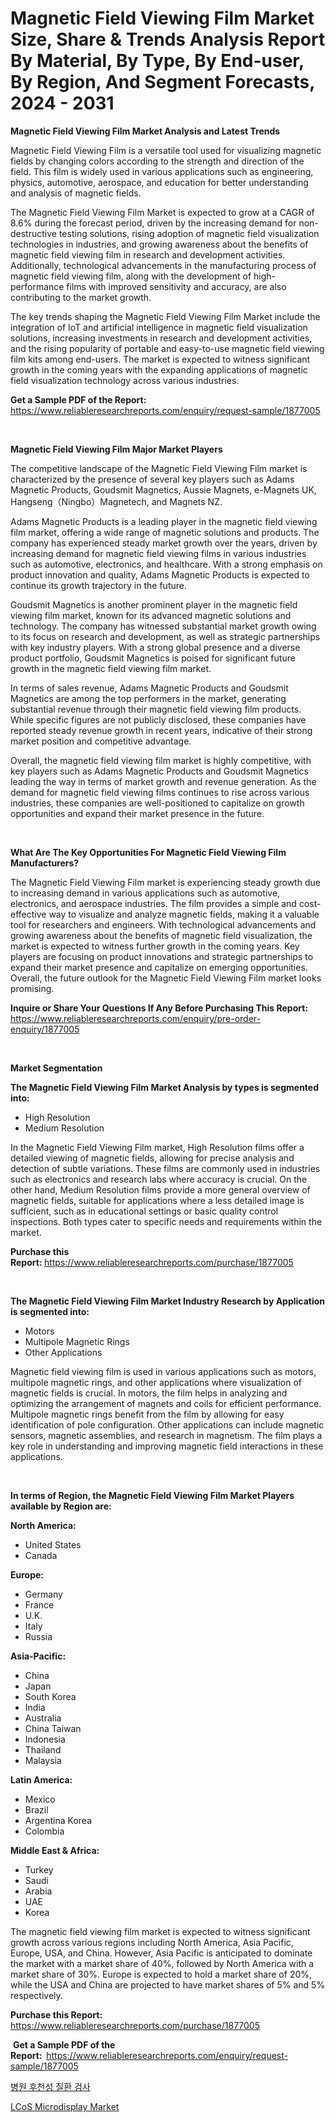 <p><h1>Magnetic Field Viewing Film Market Size, Share & Trends Analysis Report By Material, By Type, By End-user, By Region, And Segment Forecasts, 2024 - 2031</h1></p><p><strong>Magnetic Field Viewing Film Market Analysis and Latest Trends</strong></p>
<p><p>Magnetic Field Viewing Film is a versatile tool used for visualizing magnetic fields by changing colors according to the strength and direction of the field. This film is widely used in various applications such as engineering, physics, automotive, aerospace, and education for better understanding and analysis of magnetic fields.</p><p>The Magnetic Field Viewing Film Market is expected to grow at a CAGR of 8.6% during the forecast period, driven by the increasing demand for non-destructive testing solutions, rising adoption of magnetic field visualization technologies in industries, and growing awareness about the benefits of magnetic field viewing film in research and development activities. Additionally, technological advancements in the manufacturing process of magnetic field viewing film, along with the development of high-performance films with improved sensitivity and accuracy, are also contributing to the market growth.</p><p>The key trends shaping the Magnetic Field Viewing Film Market include the integration of IoT and artificial intelligence in magnetic field visualization solutions, increasing investments in research and development activities, and the rising popularity of portable and easy-to-use magnetic field viewing film kits among end-users. The market is expected to witness significant growth in the coming years with the expanding applications of magnetic field visualization technology across various industries.</p></p>
<p><strong>Get a Sample PDF of the Report:&nbsp;</strong> <a href="https://www.reliableresearchreports.com/enquiry/request-sample/1877005">https://www.reliableresearchreports.com/enquiry/request-sample/1877005</a></p>
<p>&nbsp;</p>
<p><strong>Magnetic Field Viewing Film Major Market Players</strong></p>
<p><p>The competitive landscape of the Magnetic Field Viewing Film market is characterized by the presence of several key players such as Adams Magnetic Products, Goudsmit Magnetics, Aussie Magnets, e-Magnets UK, Hangseng（Ningbo）Magnetech, and Magnets NZ.</p><p>Adams Magnetic Products is a leading player in the magnetic field viewing film market, offering a wide range of magnetic solutions and products. The company has experienced steady market growth over the years, driven by increasing demand for magnetic field viewing films in various industries such as automotive, electronics, and healthcare. With a strong emphasis on product innovation and quality, Adams Magnetic Products is expected to continue its growth trajectory in the future.</p><p>Goudsmit Magnetics is another prominent player in the magnetic field viewing film market, known for its advanced magnetic solutions and technology. The company has witnessed substantial market growth owing to its focus on research and development, as well as strategic partnerships with key industry players. With a strong global presence and a diverse product portfolio, Goudsmit Magnetics is poised for significant future growth in the magnetic field viewing film market.</p><p>In terms of sales revenue, Adams Magnetic Products and Goudsmit Magnetics are among the top performers in the market, generating substantial revenue through their magnetic field viewing film products. While specific figures are not publicly disclosed, these companies have reported steady revenue growth in recent years, indicative of their strong market position and competitive advantage.</p><p>Overall, the magnetic field viewing film market is highly competitive, with key players such as Adams Magnetic Products and Goudsmit Magnetics leading the way in terms of market growth and revenue generation. As the demand for magnetic field viewing films continues to rise across various industries, these companies are well-positioned to capitalize on growth opportunities and expand their market presence in the future.</p></p>
<p>&nbsp;</p>
<p><strong>What Are The Key Opportunities For Magnetic Field Viewing Film Manufacturers?</strong></p>
<p><p>The Magnetic Field Viewing Film market is experiencing steady growth due to increasing demand in various applications such as automotive, electronics, and aerospace industries. The film provides a simple and cost-effective way to visualize and analyze magnetic fields, making it a valuable tool for researchers and engineers. With technological advancements and growing awareness about the benefits of magnetic field visualization, the market is expected to witness further growth in the coming years. Key players are focusing on product innovations and strategic partnerships to expand their market presence and capitalize on emerging opportunities. Overall, the future outlook for the Magnetic Field Viewing Film market looks promising.</p></p>
<p><strong>Inquire or Share Your Questions If Any Before Purchasing This Report:</strong> <a href="https://www.reliableresearchreports.com/enquiry/pre-order-enquiry/1877005">https://www.reliableresearchreports.com/enquiry/pre-order-enquiry/1877005</a></p>
<p>&nbsp;</p>
<p><strong>Market Segmentation</strong></p>
<p><strong>The Magnetic Field Viewing Film Market Analysis by types is segmented into:</strong></p>
<p><ul><li>High Resolution</li><li>Medium Resolution</li></ul></p>
<p><p>In the Magnetic Field Viewing Film market, High Resolution films offer a detailed viewing of magnetic fields, allowing for precise analysis and detection of subtle variations. These films are commonly used in industries such as electronics and research labs where accuracy is crucial. On the other hand, Medium Resolution films provide a more general overview of magnetic fields, suitable for applications where a less detailed image is sufficient, such as in educational settings or basic quality control inspections. Both types cater to specific needs and requirements within the market.</p></p>
<p><strong>Purchase this Report:&nbsp;</strong><a href="https://www.reliableresearchreports.com/purchase/1877005">https://www.reliableresearchreports.com/purchase/1877005</a></p>
<p>&nbsp;</p>
<p><strong>The Magnetic Field Viewing Film Market Industry Research by Application is segmented into:</strong></p>
<p><ul><li>Motors</li><li>Multipole Magnetic Rings</li><li>Other Applications</li></ul></p>
<p><p>Magnetic field viewing film is used in various applications such as motors, multipole magnetic rings, and other applications where visualization of magnetic fields is crucial. In motors, the film helps in analyzing and optimizing the arrangement of magnets and coils for efficient performance. Multipole magnetic rings benefit from the film by allowing for easy identification of pole configuration. Other applications can include magnetic sensors, magnetic assemblies, and research in magnetism. The film plays a key role in understanding and improving magnetic field interactions in these applications.</p></p>
<p>&nbsp;</p>
<p><strong>In terms of Region, the Magnetic Field Viewing Film Market Players available by Region are:</strong></p>
<p>
    <p> <strong> North America: </strong>
        <ul>
            <li>United States</li>
            <li>Canada</li>
        </ul>
        </p> 
    <p> <strong> Europe: </strong>
        <ul>
            <li>Germany</li>
            <li>France</li>
            <li>U.K.</li>
            <li>Italy</li>
            <li>Russia</li>
        </ul>
        </p> 
    <p> <strong> Asia-Pacific: </strong>
        <ul>
            <li>China</li>
            <li>Japan</li>
            <li>South Korea</li>
            <li>India</li>
            <li>Australia</li>
            <li>China Taiwan</li>
            <li>Indonesia</li>
            <li>Thailand</li>
            <li>Malaysia</li>
        </ul>
        </p> 
    <p> <strong> Latin America: </strong>
        <ul>
            <li>Mexico</li>
            <li>Brazil</li>
            <li>Argentina Korea</li>
            <li>Colombia</li>
        </ul>
        </p> 
    <p> <strong> Middle East & Africa: </strong>
        <ul>
            <li>Turkey</li>
            <li>Saudi</li>
            <li>Arabia</li>
            <li>UAE</li>
            <li>Korea</li>
        </ul>
    </p>
    </p>
<p><p>The magnetic field viewing film market is expected to witness significant growth across various regions including North America, Asia Pacific, Europe, USA, and China. However, Asia Pacific is anticipated to dominate the market with a market share of 40%, followed by North America with a market share of 30%. Europe is expected to hold a market share of 20%, while the USA and China are projected to have market shares of 5% and 5% respectively.</p></p>
<p><strong>Purchase this Report: </strong><a href="https://www.reliableresearchreports.com/purchase/1877005">https://www.reliableresearchreports.com/purchase/1877005</a></p>
<p>&nbsp;<strong>Get a Sample PDF of the Report:&nbsp;&nbsp;</strong><a href="https://www.reliableresearchreports.com/enquiry/request-sample/1877005">https://www.reliableresearchreports.com/enquiry/request-sample/1877005</a></p>
<p><strong></strong></p>
<p><p><a href="https://github.com/qpfbabw35734906/Market-Research-Report-List-1/blob/main/255082011627.md">병원 후천성 질환 검사</a></p><p><a href="https://github.com/YashRP12/Market-Research-Report-List-3/blob/main/lcos-microdisplay-market.md">LCoS Microdisplay Market</a></p></p>